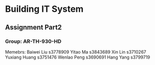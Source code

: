 # Building IT System 
## Assignment Part2
### Group: AR-TH-930-HD
Memebrs: 
Baiwei Liu s3778909
Yitao Ma s3843689
Xin Lin s3710267
Yuxiang Huang s3751476
Wenlao Peng s3690691
Hang Yang s3799719
